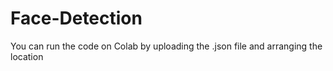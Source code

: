 # Face-Detection
You can run the code on Colab by uploading the .json file and arranging the location

